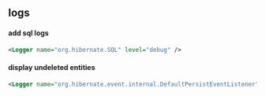 ## logs
#### add sql logs
```xml
<Logger name="org.hibernate.SQL" level="debug" />
```
#### display undeleted entities
```xml
<Logger name="org.hibernate.event.internal.DefaultPersistEventListener" level="trace" />
```
